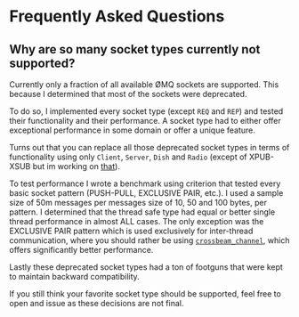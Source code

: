 # Frequently Asked Questions

## Why are so many socket types currently not supported?
Currently only a fraction of all available ØMQ sockets are supported.
This because I determined that most of the sockets were deprecated.

To do so, I implemented every socket type (except `REQ` and `REP`)
and tested their functionality and their performance. A socket type
had to either offer exceptional performance in some domain or offer
a unique feature.

Turns out that you can replace all those deprecated
socket types in terms of functionality using only `Client`,
`Server`, `Dish` and `Radio` (except of XPUB-XSUB but im working on
[that](https://github.com/zeromq/libzmq/issues/3474)).

To test performance I wrote a benchmark using criterion that tested every basic
socket pattern (PUSH-PULL, EXCLUSIVE PAIR, etc.). I used a sample size of
50m messages per messages size of 10, 50 and 100 bytes, per pattern.
I determined that the thread safe type had equal or better single thread
performance in almost ALL cases. The only exception was the EXCLUSIVE PAIR
pattern which is used exclusively for inter-thread communication, where
you should rather be using [`crossbeam_channel`], which offers significantly
better performance.

Lastly these deprecated socket types had a ton of footguns that were
kept to maintain backward compatibility.

If you still think your favorite socket type should be supported, feel
free to open and issue as these decisions are not final.

[`crossbeam_channel`]: https://docs.rs/crossbeam-channel/0.3.8/crossbeam_channel/
